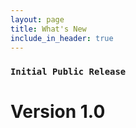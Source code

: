 ```yaml
---
layout: page
title: What's New
include_in_header: true
---
```



### `Initial Public Release`
# **Version 1.0**



<br>